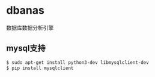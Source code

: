 # dbanas
数据库数据分析引擎

## mysql支持
```bash
$ sudo apt-get install python3-dev libmysqlclient-dev
$ pip install mysqlclient
```
